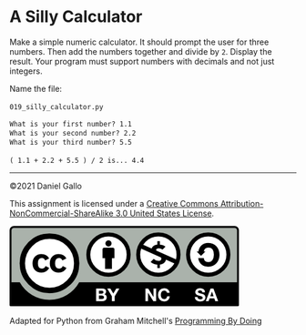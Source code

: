 # A Silly Calculator

Make a simple numeric calculator. It should prompt the user for three numbers. Then add the numbers together and divide by `2`. Display the result. Your program must support numbers with decimals and not just integers.

Name the file:

`019_silly_calculator.py`

```
What is your first number? 1.1
What is your second number? 2.2
What is your third number? 5.5

( 1.1 + 2.2 + 5.5 ) / 2 is... 4.4
```

---


©2021 Daniel Gallo


This assignment is licensed under a
[Creative Commons Attribution-NonCommercial-ShareAlike 3.0 United States License](https://creativecommons.org/licenses/by-nc-sa/3.0/us/deed.en_US).  

![Creative Commons License](images/by-nc-sa.png)

Adapted for Python from Graham Mitchell's [Programming By Doing](https://programmingbydoing.com/)